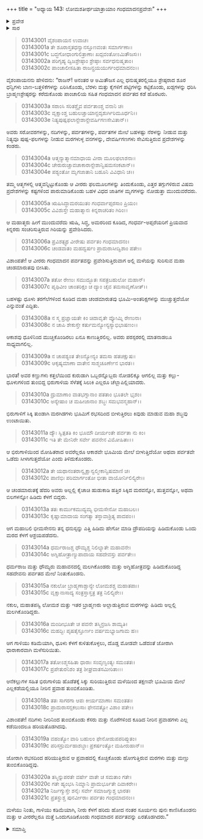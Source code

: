 +++
title = "ಅಧ್ಯಾಯ 143: ಲೋಮಶತೀರ್ಥಯಾತ್ರಾಯಾಂ ಗಂಧಮಾದನಪ್ರವೇಶಃ"
+++

<details><summary>ಪ್ರವೇಶ</summary>


।।   ಓಂ ಓಂ ನಮೋ ನಾರಾಯಣಾಯ।।   ಶ್ರೀ ವೇದವ್ಯಾಸಾಯ ನಮಃ ।।

ಶ್ರೀ ಕೃಷ್ಣದ್ವೈಪಾಯನ ವೇದವ್ಯಾಸ ವಿರಚಿತ  

**ಶ್ರೀ ಮಹಾಭಾರತ**

**ಆರಣ್ಯಕ ಪರ್ವ**

**ತೀರ್ಥಯಾತ್ರಾ ಪರ್ವ**

**ಅಧ್ಯಾಯ 143**

</details>


<details><summary>ಸಾರ</summary>

ಗಂಧಮಾದನ ಪರ್ವತವನ್ನು ಏರುವಾಗ ಚಂಡಮಾರುತಕ್ಕೆ ಪಾಂಡವರು ಸಿಲುಕಿದುದು (1-21).

</details>


> 03143001 ವೈಶಂಪಾಯನ ಉವಾಚ।  
03143001a ತೇ ಶೂರಾಸ್ತತಧನ್ವಾನಸ್ತೂಣವಂತಃ ಸಮಾರ್ಗಣಾಃ।  
03143001c ಬದ್ಧಗೋಧಾಂಗುಲಿತ್ರಾಣಾಃ ಖದ್ಗವಂತೋಽಮಿತೌಜಸಃ।।  
03143002a ಪರಿಗೃಹ್ಯ ದ್ವಿಜಶ್ರೇಷ್ಠಾಂ ಶ್ರೇಷ್ಠಾಃ ಸರ್ವಧನುಷ್ಮತಾಂ।  
03143002c ಪಾಂಚಾಲೀಸಹಿತಾ ರಾಜನ್ಪ್ರಯಯುರ್ಗಂಧಮಾದನಂ।।

ವೈಶಂಪಾಯನನು ಹೇಳಿದನು: “ರಾಜನ್! ಅನಂತರ ಆ ಅಮಿತೌಜಸ ಎಲ್ಲ ಧನುಷ್ಮತರಲ್ಲಿಯೂ ಶ್ರೇಷ್ಠರಾದ ಶೂರ ಧನ್ವಿಗಳು ಬಾಣ-ಬತ್ತಳಿಕೆಗಳನ್ನು ಏರಿಸಿಕೊಂಡು, ಬೆರಳು ಮತ್ತು ಕೈಗಳಿಗೆ ಪಟ್ಟಿಗಳನ್ನು ಕಟ್ಟಿಕೊಂಡು, ಖಡ್ಗಗಳನ್ನು ಧರಿಸಿ ಬ್ರಾಹ್ಮಣಶ್ರೇಷ್ಠರನ್ನು ಕರೆದುಕೊಂಡು ಪಾಂಚಾಲಿಯ ಸಹಿತ ಗಂಧಮಾದನ ಪರ್ವತದ ಕಡೆ ಹೊರಟರು.

> 03143003a ಸರಾಂಸಿ ಸರಿತಶ್ಚೈವ ಪರ್ವತಾಂಶ್ಚ ವನಾನಿ ಚ।  
03143003c ವೃಕ್ಷಾಂಶ್ಚ ಬಹುಲಚ್ಚಾಯಾನ್ದದೃಶುರ್ಗಿರಿಮೂರ್ಧನಿ।।  
03143003e ನಿತ್ಯಪುಷ್ಪಫಲಾನ್ದೇಶಾನ್ದೇವರ್ಷಿಗಣಸೇವಿತಾನ್।।

ಅವರು ಸರೋವರಗಳನ್ನು, ನದಿಗಳನ್ನು, ಪರ್ವತಗಳನ್ನು, ಪರ್ವತಗಳ ಮೇಲೆ ಬಹಳಷ್ಟು ನೆರಳನ್ನು ನೀಡುವ ಮತ್ತು ನಿತ್ಯವೂ ಪುಷ್ಪ-ಫಲಗಳನ್ನು ನೀಡುವ ಮರಗಳುಳ್ಳ ವನಗಳನ್ನು, ದೇವರ್ಷಿಗಣಗಳು ಸೇವಿಸುತ್ತಿರುವ ಪ್ರದೇಶಗಳನ್ನು ಕಂಡರು.

> 03143004a ಆತ್ಮನ್ಯಾತ್ಮಾನಮಾಧಾಯ ವೀರಾ ಮೂಲಫಲಾಶನಾಃ।  
03143004c ಚೇರುರುಚ್ಚಾವಚಾಕಾರಾನ್ದೇಶಾನ್ವಿಷಮಸಂಕಟಾನ್।।  
03143004e ಪಶ್ಯಂತೋ ಮೃಗಜಾತಾನಿ ಬಹೂನಿ ವಿವಿಧಾನಿ ಚ।।

ತಮ್ಮ ಆತ್ಮಗಳಲ್ಲಿ ಆತ್ಮವನ್ನಿಟ್ಟುಕೊಂಡು ಆ ವೀರರು ಫಲಮೂಲಗಳನ್ನು ತಿಂದುಕೊಂಡು, ಎತ್ತರ ತಗ್ಗುಗಳಿರುವ ವಿಷಮ ಪ್ರದೇಶಗಳನ್ನು ಕಷ್ಟಗಳಿಂದ ಪಾರುಮಾಡಿಕೊಂಡು ಬಹಳ ವಿಧದ ಜಾತಿಗಳ ಮೃಗಗಳನ್ನು ನೋಡುತ್ತಾ ಮುಂದುವರೆದರು.

> 03143005a ಋಷಿಸಿದ್ಧಾಮರಯುತಂ ಗಂಧರ್ವಾಪ್ಸರಸಾಂ ಪ್ರಿಯಂ।  
03143005c ವಿವಿಶುಸ್ತೇ ಮಹಾತ್ಮಾನಃ ಕಿನ್ನರಾಚರಿತಂ ಗಿರಿಂ।।

ಆ ಮಹಾತ್ಮರು ಹೀಗೆ ಮುಂದುವರೆದು ಋಷಿ, ಸಿದ್ಧ, ಅಮರರಿಂದ ಕೂಡಿದ, ಗಂಧರ್ವ-ಅಪ್ಸರೆಯರಿಗೆ ಪ್ರಿಯವಾದ ಕಿನ್ನರರು ಸಂಚರಿಸುತ್ತಿರುವ ಗಿರಿಯನ್ನು ಪ್ರವೇಶಿಸಿದರು.

> 03143006a ಪ್ರವಿಶತ್ಸ್ವಥ ವೀರೇಷು ಪರ್ವತಂ ಗಂಧಮಾದನಂ।  
03143006c ಚಂಡವಾತಂ ಮಹದ್ವರ್ಷಂ ಪ್ರಾದುರಾಸೀದ್ವಿಶಾಂ ಪತೇ।।

ವಿಶಾಂಪತೇ! ಆ ವೀರರು ಗಂಧಮಾದನ ಪರ್ವತವನ್ನು ಪ್ರವೇಶಿಸುತ್ತಿರುವಾಗ ಅಲ್ಲಿ ಮಳೆಯನ್ನು ಸುರಿಸುವ ಮಹಾ ಚಂಡಮಾರುತವು ಬೀಸಿತು.

> 03143007a ತತೋ ರೇಣುಃ ಸಮುದ್ಭೂತಃ ಸಪತ್ರಬಹುಲೋ ಮಹಾನ್।   
03143007c ಪೃಥಿವೀಂ ಚಾಂತರಿಕ್ಷಂ ಚ ದ್ಯಾಂ ಚೈವ ತಮಸಾವೃಣೋತ್।।

ಬಹಳಷ್ಟು ಧೂಳು ತರಗೆಲೆಗಳಿಂದ ಕೂಡಿದ ಮಹಾ ಚಂಡಮಾರುತವು ಭೂಮಿ-ಅಂತರಿಕ್ಷಗಳನ್ನು ಮುಚ್ಚುತ್ತದೆಯೋ ಎನ್ನುವಂತೆ ಎದ್ದಿತು.

> 03143008a ನ ಸ್ಮ ಪ್ರಜ್ಞಾಯತೇ ಕಿಂ ಚಿದಾವೃತೇ ವ್ಯೋಮ್ನಿ ರೇಣುನಾ।  
03143008c ನ ಚಾಪಿ ಶೇಕುಸ್ತೇ ಕರ್ತುಮನ್ಯೋನ್ಯಸ್ಯಾಭಿಭಾಷಣಂ।।

ಆಕಾಶವು ಧೂಳಿನಿಂದ ಮುಚ್ಚಿಕೊಂಡಿರಲು ಏನೂ ಕಾಣುತ್ತಿರಲಿಲ್ಲ. ಅವರು ಪರಸ್ಪರರಲ್ಲಿ ಮಾತನಾಡಲೂ ಸಾಧ್ಯವಾಗಲಿಲ್ಲ.

> 03143009a ನ ಚಾಪಶ್ಯಂತ ತೇಽನ್ಯೋನ್ಯಂ ತಮಸಾ ಹತಚಕ್ಷುಷಃ।  
03143009c ಆಕೃಷ್ಯಮಾಣಾ ವಾತೇನ ಸಾಶ್ಮಚೂರ್ಣೇನ ಭಾರತ।।

ಭಾರತ! ಅವರ ಕಣ್ಣುಗಳು ಕತ್ತಲೆಯಿಂದ ಕುರುಡಾಗಿ ಒಬ್ಬರನ್ನೊಬ್ಬರು ನೋಡಲಿಕ್ಕೂ ಆಗಲಿಲ್ಲ ಮತ್ತು ಕಲ್ಲು-ಧೂಳುಗಳಿಂದ ತುಂಬಿದ್ದ ಭಿರುಗಾಳಿಯ ಸೆಳೆತಕ್ಕೆ ಸಿಲುಕಿ ಎಲ್ಲರೂ ಚೆಲ್ಲಾಪಿಲ್ಲಿಯಾದರು.

> 03143010a ದ್ರುಮಾಣಾಂ ವಾತಭಗ್ನಾನಾಂ ಪತತಾಂ ಭೂತಲೇ ಭೃಶಂ।  
03143010c ಅನ್ಯೇಷಾಂ ಚ ಮಹೀಜಾನಾಂ ಶಬ್ಧಃ ಸಮಭವನ್ಮಹಾನ್।।

ಭಿರುಗಾಳಿಗೆ ಸಿಕ್ಕಿ ತುಂಡಾಗಿ ಮರಗಿಡಗಳು ಭೂಮಿಗೆ ರಭಸದಿಂದ ಬೀಳುತ್ತಿರಲು ಕಿವುಡು ಮಾಡುವ ಮಹಾ ಶಬ್ಧವು ಉಂಟಾಯಿತು.

> 03143011a ದ್ಯೌಃ ಸ್ವಿತ್ಪತತಿ ಕಿಂ ಭೂಮೌ ದೀರ್ಯಂತೇ ಪರ್ವತಾ ನು ಕಿಂ।  
03143011c ಇತಿ ತೇ ಮೇನಿರೇ ಸರ್ವೇ ಪವನೇನ ವಿಮೋಹಿತಾಃ।।

ಆ ಭಿರುಗಾಳಿಯಿಂದ ಮೋಹಿತರಾದ ಅವರೆಲ್ಲರೂ ಆಕಾಶವೇ ಭೂಮಿಯ ಮೇಲೆ ಬೀಳುತ್ತಿದೆಯೋ ಅಥವಾ ಪರ್ವತವೇ ಒಡೆದು ಸೀಳಾಗುತ್ತದೆಯೋ ಎಂದು ತಿಳಿದುಕೊಂಡರು.

> 03143012a ತೇ ಯಥಾನಂತರಾನ್ವೃಕ್ಷಾನ್ವಲ್ಮೀಕಾನ್ವಿಷಮಾಣಿ ಚ।  
03143012c ಪಾಣಿಭಿಃ ಪರಿಮಾರ್ಗಂತೋ ಭೀತಾ ವಾಯೋರ್ನಿಲಿಲ್ಯಿರೇ।।

ಆ ಚಂಡಮಾರುತಕ್ಕೆ ಹೆದರಿ ಅವರು ಅಲ್ಲಲ್ಲಿ ಕೈಚಾಚಿ ಹುಡುಕಾಡಿ ಹತ್ತಿರ ಸಿಕ್ಕಿದ ಮರವನ್ನೋ, ಹುತ್ತವನ್ನೋ, ಅಥವಾ ಬಿಲಗಳನ್ನೋ ಹಿಡಿದು ಕೆಳಗೆ ಬಿದ್ದರು.

> 03143013a ತತಃ ಕಾರ್ಮುಕಮುದ್ಯಮ್ಯ ಭೀಮಸೇನೋ ಮಹಾಬಲಃ।  
03143013c ಕೃಷ್ಣಾಮಾದಾಯ ಸಂಗತ್ಯಾ ತಸ್ಥಾವಾಶ್ರಿತ್ಯ ಪಾದಪಂ।।

ಆಗ ಮಹಾಬಲಿ ಭೀಮಸೇನನು ತನ್ನ ಧನುಸ್ಸನ್ನು ಎತ್ತಿ ಹಿಡಿದು ಹೇಗೋ ಮಾಡಿ ದ್ರೌಪದಿಯನ್ನು ಹಿಡಿದುಕೊಂಡು ಒಂದು ಮರದ ಕೆಳಗೆ ಆಶ್ರಯಪಡೆದನು.

> 03143014a ಧರ್ಮರಾಜಶ್ಚ ಧೌಮ್ಯಶ್ಚ ನಿಲಿಲ್ಯಾತೇ ಮಹಾವನೇ।  
03143014c ಅಗ್ನಿಹೋತ್ರಾಣ್ಯುಪಾದಾಯ ಸಹದೇವಸ್ತು ಪರ್ವತೇ।।

ಧರ್ಮರಾಜ ಮತ್ತು ಧೌಮ್ಯರು ಮಹಾವನದಲ್ಲಿ ಮಲಗಿಕೊಂಡರು ಮತ್ತು ಅಗ್ನಿಹೋತ್ರವನ್ನು ಹಿಡಿದುಕೊಂಡಿದ್ದ ಸಹದೇವನು ಪರ್ವತದ ಮೇಲೆ ನಿಂತುಕೊಂಡನು.

> 03143015a ನಕುಲೋ ಬ್ರಾಹ್ಮಣಾಶ್ಚಾನ್ಯೇ ಲೋಮಶಶ್ಚ ಮಹಾತಪಾಃ।  
03143015c ವೃಕ್ಷಾನಾಸಾದ್ಯ ಸಂತ್ರಸ್ತಾಸ್ತತ್ರ ತತ್ರ ನಿಲಿಲ್ಯಿರೇ।।

ನಕುಲ, ಮಹಾತಪಸ್ವಿ ಲೋಮಶ ಮತ್ತು ಇತರ ಬ್ರಾಹ್ಮಣರು ಅಲ್ಲಾಡುತ್ತಿರುವ ಮರಗಳನ್ನು ಹಿಡಿದು ಅಲ್ಲಲ್ಲಿ ಮಲಗಿಕೊಂಡಿದ್ದರು.

> 03143016a ಮಂದೀಭೂತೇ ಚ ಪವನೇ ತಸ್ಮಿನ್ರಜಸಿ ಶಾಮ್ಯತಿ।   
03143016c ಮಹದ್ಭಿಃ ಪೃಷತೈಸ್ತೂರ್ಣಂ ವರ್ಷಮಭ್ಯಾಜಗಾಮ ಹ।।

ಆಗ ಗಾಳಿಯು ಕಡಿಮೆಯಾಗಿ, ಧೂಳು ಕೆಳಗೆ ಕುಳಿತುಕೊಳ್ಳಲು, ದೊಡ್ಡ ಮೋಡವೇ ಒಡೆದಂತೆ ಜೋರಾಗಿ ಧಾರಾಕಾರವಾಗಿ ಮಳೆಸುರಿಯಿತು.

> 03143017a ತತೋಽಶ್ಮಸಹಿತಾ ಧಾರಾಃ ಸಂವೃಣ್ವಂತ್ಯಃ ಸಮಂತತಃ।  
03143017c ಪ್ರಪೇತುರನಿಶಂ ತತ್ರ ಶೀಘ್ರವಾತಸಮೀರಿತಾಃ।।

ಆನೆಕಲ್ಲುಗಳ ಸಹಿತ ಭಿರುಗಾಳಿಯ ಹೊಡೆತಕ್ಕೆ ಸಿಕ್ಕು ಸುರಿಯುತ್ತಿರುವ ಮಳೆಯಿಂದ ತಕ್ಷಣವೇ ಭೂಮಿಯ ಮೇಲೆ ಎಲ್ಲಕಡೆಯಲ್ಲಿಯೂ ನೀರಿನ ಪ್ರವಾಹ ತುಂಬಿಕೊಂಡಿತು.

> 03143018a ತತಃ ಸಾಗರಗಾ ಆಪಃ ಕೀರ್ಯಮಾಣಾಃ ಸಮಂತತಃ।  
03143018c ಪ್ರಾದುರಾಸನ್ಸಕಲುಸಾಃ ಫೇನವತ್ಯೋ ವಿಶಾಂ ಪತೇ।।

ವಿಶಾಂಪತೇ! ನದಿಗಳು ನೀರಿನಿಂದ ತುಂಬಿಕೊಂಡು ಕೆಸರು ಮತ್ತು ನೊರೆಗಳಿಂದ ಕೂಡಿದ ನೀರಿನ ಪ್ರವಾಹಗಳು ಎಲ್ಲ ಕಡೆಯಿಂದಲೂ ಹರಿಯತೊಡಗಿದವು.

> 03143019a ವಹಂತ್ಯೋ ವಾರಿ ಬಹುಲಂ ಫೇನೋಡುಪಪರಿಪ್ಲುತಂ।   
03143019c ಪರಿಸಸ್ರುರ್ಮಹಾಶಬ್ಧಾಃ ಪ್ರಕರ್ಷಂತ್ಯೋ ಮಹೀರುಹಾನ್।।

ಜೋರಾಗಿ ರಭಸದಿಂದ ಹರಿಯುತ್ತಿರುವ ಆ ಪ್ರವಾಹದಲ್ಲಿ ಕೊಚ್ಚಿಕೊಂಡು ಹೋಗುತ್ತಿರುವ ಮರಗಳು ಮತ್ತು ಮಣ್ಣು ತುಂಬಿಕೊಂಡಿದ್ದವು.

> 03143020a ತಸ್ಮಿನ್ನುಪರತೇ ವರ್ಷೇ ವಾತೇ ಚ ಸಮತಾಂ ಗತೇ।  
03143020c ಗತೇ ಹ್ಯಂಭಸಿ ನಿಮ್ನಾನಿ ಪ್ರಾದುರ್ಭೂತೇ ದಿವಾಕರೇ।।   
03143021a ನಿರ್ಜಗ್ಮುಸ್ತೇ ಶನೈಃ ಸರ್ವೇ ಸಮಾಜಗ್ಮುಶ್ಚ ಭಾರತ।  
03143021c ಪ್ರತಸ್ಥುಶ್ಚ ಪುನರ್ವೀರಾಃ ಪರ್ವತಂ ಗಂಧಮಾದನಂ।।

ಮಳೆಯು ನಿಂತು, ಗಾಳಿಯು ಕಡಿಮೆಯಾಗಿ, ನೀರು ಕೆಳಗೆ ಹರಿದು ಹೋದ ನಂತರ ಸೂರ್ಯನು ಪುನಃ ಕಾಣಿಸಿಕೊಂಡನು ಮತ್ತು ಆ ವೀರರೆಲ್ಲರೂ ಮತ್ತೆ ಒಂದುಗೂಡಿಕೊಂಡು ಗಂಧಮಾದನ ಪರ್ವತವನ್ನು ಏರತೊಡಗಿದರು.”


<details><summary>ಸಮಾಪ್ತಿ</summary>


ಇತಿ ಶ್ರೀ ಮಹಾಭಾರತೇ ಆರಣ್ಯಕಪರ್ವಣಿ ತೀರ್ಥಯಾತ್ರಾಪರ್ವಣಿ ಲೋಮಶತೀರ್ಥಯಾತ್ರಾಯಾಂ ಗಂಧಮಾದನಪ್ರವೇಶೇ ತ್ರಿಚತ್ವಾರಿಂಶದಧಿಕಶತತಮೋಽಧ್ಯಾಯಃ।  
ಇದು ಮಹಾಭಾರತದ ಆರಣ್ಯಕಪರ್ವದಲ್ಲಿ ತೀರ್ಥಯಾತ್ರಾಪರ್ವದಲ್ಲಿ ಲೋಮಶತೀರ್ಥಯಾತ್ರೆಯಲ್ಲಿ ಗಂಧಮಾದನಪ್ರವೇಶವೆಂಬ ನೂರಾನಲ್ವತ್ತ್ಮೂರನೆಯ ಅಧ್ಯಾಯವು.


</details>

